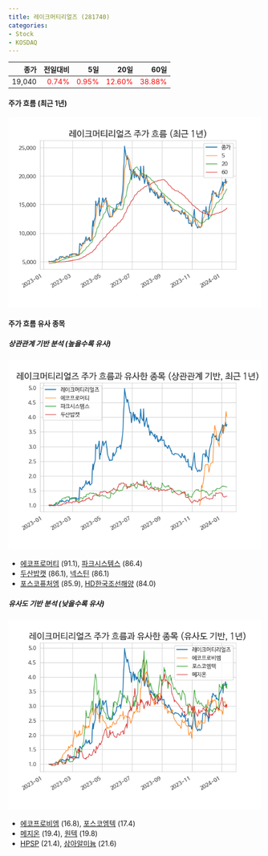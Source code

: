 ```yaml
---
title: 레이크머티리얼즈 (281740)
categories:
- Stock
- KOSDAQ
---
```


|종가|전일대비|5일|20일|60일|
|---:|-------:|--:|---:|---:|
|19,040|<span style="color: red">0.74%</span>|<span style="color: red">0.95%</span>|<span style="color: red">12.60%</span>|<span style="color: red">38.88%</span>|

<!-- more -->


#### 주가 흐름 (최근 1년)
![281740](/assets/images/stock/281740.png)


#### 주가 흐름 유사 종목


##### 상관관계 기반 분석 (높을수록 유사)
![281740](/assets/images/stock/281740_corr.png)
- [에코프로머티](/450080/) (91.1), [파크시스템스](/140860/) (86.4)
- [두산밥캣](/241560/) (86.1), [넥스틴](/348210/) (86.1)
- [포스코퓨처엠](/003670/) (85.9), [HD한국조선해양](/009540/) (84.0)


##### 유사도 기반 분석 (낮을수록 유사)	
![281740](/assets/images/stock/281740_sim.png)
- [에코프로비엠](/247540/) (16.8), [포스코엠텍](/009520/) (17.4)
- [메지온](/140410/) (19.4), [원텍](/336570/) (19.8)
- [HPSP](/403870/) (21.4), [삼아알미늄](/006110/) (21.6)